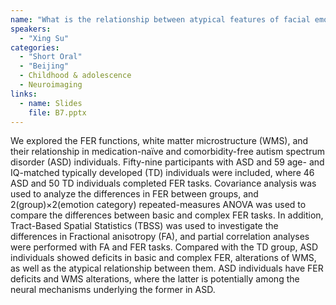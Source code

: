 ```yaml
---
name: "What is the relationship between atypical features of facial emotion recognition function and white matter microstructure alterations in autism?"
speakers:
  - "Xing Su"
categories:
  - "Short Oral"
  - "Beijing"
  - Childhood & adolescence
  - Neuroimaging
links:
  - name: Slides
    file: B7.pptx
---
```


We explored the FER functions, white matter microstructure (WMS), and their relationship in medication-naïve and comorbidity-free autism spectrum disorder (ASD) individuals. Fifty-nine participants with ASD and 59 age- and IQ-matched typically developed (TD) individuals were included, where 46 ASD and 50 TD individuals completed FER tasks. Covariance analysis was used to analyze the differences in FER between groups, and 2(group)×2(emotion category) repeated-measures ANOVA was used to compare the differences between basic and complex FER tasks. In addition, Tract-Based Spatial Statistics (TBSS) was used to investigate the differences in Fractional anisotropy (FA), and partial correlation analyses were performed with FA and FER tasks. Compared with the TD group, ASD individuals showed deficits in basic and complex FER, alterations of WMS, as well as the atypical relationship between them. ASD individuals have FER deficits and WMS alterations, where the latter is potentially among the neural mechanisms underlying the former in ASD.
